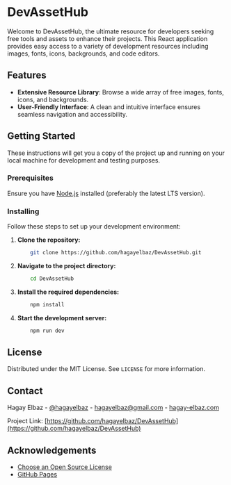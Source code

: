 # DevAssetHub

Welcome to DevAssetHub, the ultimate resource for developers seeking free tools and assets to enhance their projects.
This React application provides easy access to a variety of development resources including images, fonts, icons,
backgrounds, and code editors.

## Features

- **Extensive Resource Library**: Browse a wide array of free images, fonts, icons, and backgrounds.
- **User-Friendly Interface**: A clean and intuitive interface ensures seamless navigation and accessibility.

## Getting Started

These instructions will get you a copy of the project up and running on your local machine for development and testing
purposes.

### Prerequisites

Ensure you have [Node.js](https://nodejs.org/) installed (preferably the latest LTS version).

### Installing

Follow these steps to set up your development environment:

1. **Clone the repository:**
    ```bash
        git clone https://github.com/hagayelbaz/DevAssetHub.git
    ```
2. **Navigate to the project directory:**
    ```bash
        cd DevAssetHub
    ```
3. **Install the required dependencies:**
    ```bash
        npm install
    ```
4. **Start the development server:**
    ```bash
        npm run dev
    ```

## License

Distributed under the MIT License. See `LICENSE` for more information.

## Contact

Hagay Elbaz - [@hagayelbaz](https://twitter.com/hagayelbaz) -
hagayelbaz@gmail.com - [hagay-elbaz.com](https://hagay-elbaz.com/contact)

Project Link: [https://github.com/hagayelbaz/DevAssetHub](https://github.com/hagayelbaz/DevAssetHub)

## Acknowledgements

- [Choose an Open Source License](https://choosealicense.com)
- [GitHub Pages](https://pages.github.com)
